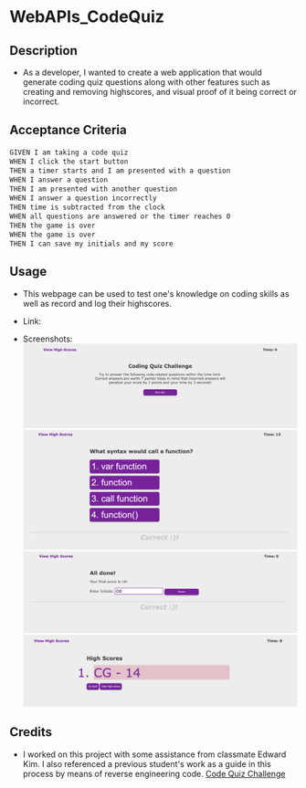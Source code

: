 # WebAPIs_CodeQuiz

## Description

* As a developer, I wanted to create a web application that would generate coding quiz questions along with other features such as creating and removing highscores, and visual proof of it being correct or incorrect.

## Acceptance Criteria

```
GIVEN I am taking a code quiz
WHEN I click the start button
THEN a timer starts and I am presented with a question
WHEN I answer a question
THEN I am presented with another question
WHEN I answer a question incorrectly
THEN time is subtracted from the clock
WHEN all questions are answered or the timer reaches 0
THEN the game is over
WHEN the game is over
THEN I can save my initials and my score
```

## Usage

* This webpage can be used to test one's knowledge on coding skills as well as record and log their highscores.

* Link: 

* Screenshots:
    <img src="./Assets/webapi_1.png"/>
    <img src="./Assets/webapi_2.png"/>
    <img src="./Assets/webapi_3.png"/>
    <img src="./Assets/webapi_4.png"/>



## Credits

* I worked on this project with some assistance from classmate Edward Kim. I also referenced a previous student's work as a guide in this process by means of reverse engineering code. <a href="https://github.com/Achigas/CodeQuiz-Challenge4">Code Quiz Challenge</a>